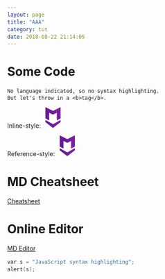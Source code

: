 ```yaml
---
layout: page
title: "AAA"
category: tut
date: 2018-08-22 21:14:05
---
```


# Some Code

```
No language indicated, so no syntax highlighting. 
But let's throw in a <b>tag</b>.
```


Inline-style: 
![alt text](https://github.com/adam-p/markdown-here/raw/master/src/common/images/icon48.png "Logo Title Text 1")

Reference-style: 
![alt text][logo]

[logo]: https://github.com/adam-p/markdown-here/raw/master/src/common/images/icon48.png "Logo Title Text 2"


# MD Cheatsheet

[Cheatsheet](https://github.com/adam-p/markdown-here/wiki/Markdown-Cheatsheet#images)


# Online Editor
[MD Editor](https://jbt.github.io/markdown-editor/)


```C
var s = "JavaScript syntax highlighting";
alert(s);
```